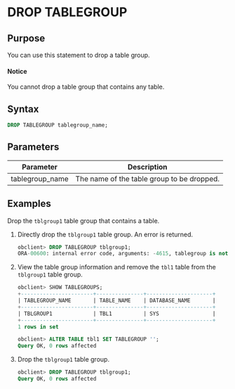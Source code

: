 # DROP TABLEGROUP

## Purpose

You can use this statement to drop a table group.

  <main id="notice" type='notice'>
    <h4>Notice</h4>
    <p>You cannot drop a table group that contains any table. </p>
  </main>

## Syntax

```sql
DROP TABLEGROUP tablegroup_name;
```

## Parameters

| Parameter | Description |
|-----------------|-------------|
| tablegroup_name | The name of the table group to be dropped.  |

## Examples

Drop the `tblgroup1` table group that contains a table.

1. Directly drop the `tblgroup1` table group. An error is returned.

   ```sql
   obclient> DROP TABLEGROUP tblgroup1;
   ORA-00600: internal error code, arguments: -4615, tablegroup is not empty
   ```

2. View the table group information and remove the `tbl1` table from the `tblgroup1` table group.

   ```sql
   obclient> SHOW TABLEGROUPS;
   +-----------------------+---------------+---------------------+
   | TABLEGROUP_NAME       | TABLE_NAME    | DATABASE_NAME       |
   +-----------------------+---------------+---------------------+
   | TBLGROUP1             | TBL1          | SYS                 |
   +-----------------------+---------------+---------------------+
   1 rows in set

   obclient> ALTER TABLE tbl1 SET TABLEGROUP '';
   Query OK, 0 rows affected
   ```

3. Drop the `tblgroup1` table group.

   ```sql
   obclient> DROP TABLEGROUP tblgroup1;
   Query OK, 0 rows affected
   ```
